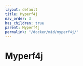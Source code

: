```yaml
---
layout: default
title: Myperf4j
nav_order: 3
has_children: true
parent: Myperf4j
permalink: "/docker/mid/myperf4j/"
---
```


# Myperf4j
